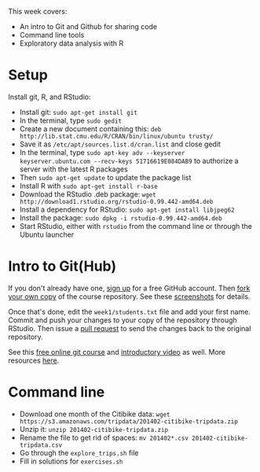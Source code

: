 This week covers:

  * An intro to Git and Github for sharing code
  * Command line tools
  * Exploratory data analysis with R

# Setup

Install git, R, and RStudio:

  * Install git: ``sudo apt-get install git``
  * In the terminal, type ``sudo gedit``
  * Create a new document containing this: ``deb http://lib.stat.cmu.edu/R/CRAN/bin/linux/ubuntu trusty/``
  * Save it as ``/etc/apt/sources.list.d/cran.list`` and close gedit
  * In the terminal, type ``sudo apt-key adv --keyserver keyserver.ubuntu.com --recv-keys 51716619E084DAB9`` to authorize a server with the latest R packages
  * Then ``sudo apt-get update`` to update the package list
  * Install R with  ``sudo apt-get install r-base``
  * Download the RStudio .deb package: ``wget http://download1.rstudio.org/rstudio-0.99.442-amd64.deb``
  * Install a dependency for RStudio: ``sudo apt-get install libjpeg62``
  * Install the package: ``sudo dpkg -i rstudio-0.99.442-amd64.deb``
  * Start RStudio, either with ``rstudio`` from the command line or through the Ubuntu launcher

# Intro to Git(Hub)

If you don't already have one, [sign up](https://github.com/join) for a free GitHub account. Then [fork your own copy](https://guides.github.com/activities/forking/) of the course repository. See these [screenshots](http://www.princeton.edu/~mjs3/soc504_s2015/submitting_homework.shtml) for details.

Once that's done, edit the ``week1/students.txt`` file and add your first name. Commit and push your changes to your copy of the repository through RStudio. Then issue a [pull request](https://guides.github.com/activities/forking/#making-a-pull-request) to send the changes back to the original repository.

See this [free online git course](https://try.github.io) and [introductory video](https://www.youtube.com/watch?v=U8GBXvdmHT4) as well.
More resources [here](https://help.github.com/articles/good-resources-for-learning-git-and-github/).

# Command line

  * Download one month of the Citibike data: ``wget https://s3.amazonaws.com/tripdata/201402-citibike-tripdata.zip``
  * Unzip it: ``unzip 201402-citibike-tripdata.zip``
  * Rename the file to get rid of spaces: ``mv 201402*.csv 201402-citibike-tripdata.csv``
  * Go through the ``explore_trips.sh`` file
  * Fill in solutions for ``exercises.sh``

